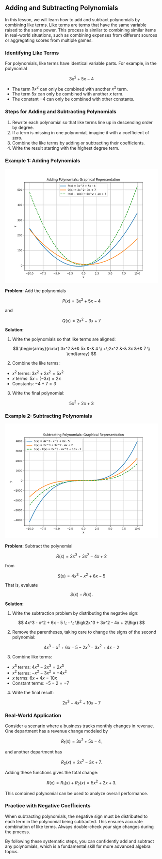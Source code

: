 ## Adding and Subtracting Polynomials

In this lesson, we will learn how to add and subtract polynomials by combining like terms. Like terms are terms that have the same variable raised to the same power. This process is similar to combining similar items in real-world situations, such as combining expenses from different sources or aggregating scores from multiple games.

### Identifying Like Terms

For polynomials, like terms have identical variable parts. For example, in the polynomial

$$
3x^2 + 5x - 4
$$

- The term $3x^2$ can only be combined with another $x^2$ term.
- The term $5x$ can only be combined with another $x$ term.
- The constant $-4$ can only be combined with other constants.

### Steps for Adding and Subtracting Polynomials

1. Rewrite each polynomial so that like terms line up in descending order by degree.
2. If a term is missing in one polynomial, imagine it with a coefficient of zero.
3. Combine the like terms by adding or subtracting their coefficients.
4. Write the result starting with the highest degree term.

### Example 1: Adding Polynomials


![2D line plot showing the graphs of two polynomials and their sum.](images/plot_1_04-01-lesson-adding-and-subtracting-polynomials.md.png)



**Problem:** Add the polynomials

$$
P(x) = 3x^2 + 5x - 4
$$

and

$$
Q(x) = 2x^2 - 3x + 7
$$

**Solution:**

1. Write the polynomials so that like terms are aligned:

$$
\begin{array}{rcrcr}
  3x^2 &+& 5x &-& 4 \\
+\;2x^2 &-& 3x &+& 7 \\
\end{array}
$$

2. Combine the like terms:

- $x^2$ terms: $3x^2 + 2x^2 = 5x^2$
- $x$ terms: $5x + (-3x) = 2x$
- Constants: $-4 + 7 = 3$

3. Write the final polynomial:

$$
5x^2 + 2x + 3
$$

### Example 2: Subtracting Polynomials


![2D line plot displaying two cubic polynomials and their difference.](images/plot_2_04-01-lesson-adding-and-subtracting-polynomials.md.png)



**Problem:** Subtract the polynomial

$$
R(x) = 2x^3 + 3x^2 - 4x + 2
$$

from

$$
S(x) = 4x^3 - x^2 + 6x - 5
$$

That is, evaluate

$$
S(x) - R(x).
$$

**Solution:**

1. Write the subtraction problem by distributing the negative sign:

$$
4x^3 - x^2 + 6x - 5 \; - \; \Bigl(2x^3 + 3x^2 - 4x + 2\Bigr)
$$

2. Remove the parentheses, taking care to change the signs of the second polynomial:

$$
4x^3 - x^2 + 6x - 5 - 2x^3 - 3x^2 + 4x - 2
$$

3. Combine like terms:

- $x^3$ terms: $4x^3 - 2x^3 = 2x^3$
- $x^2$ terms: $-x^2 - 3x^2 = -4x^2$
- $x$ terms: $6x + 4x = 10x$
- Constant terms: $-5 - 2 = -7$

4. Write the final result:

$$
2x^3 - 4x^2 + 10x - 7
$$

### Real-World Application

Consider a scenario where a business tracks monthly changes in revenue. One department has a revenue change modeled by

$$
R_1(x) = 3x^2 + 5x - 4,
$$

and another department has

$$
R_2(x) = 2x^2 - 3x + 7.
$$

Adding these functions gives the total change:

$$
R(x) = R_1(x) + R_2(x) = 5x^2 + 2x + 3.
$$

This combined polynomial can be used to analyze overall performance.

### Practice with Negative Coefficients

When subtracting polynomials, the negative sign must be distributed to each term in the polynomial being subtracted. This ensures accurate combination of like terms. Always double-check your sign changes during the process.

By following these systematic steps, you can confidently add and subtract any polynomials, which is a fundamental skill for more advanced algebra topics.